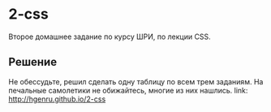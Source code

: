 # 2-css

Второе домашнее задание по курсу ШРИ, по лекции CSS.

## Решение
Не обессудьте, решил сделать одну таблицу по всем трем заданиям.
На печальные самолетики не обижайтесь, многие из них нашлись.
link: http://hgenru.github.io/2-css
